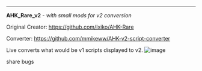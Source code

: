 

------

**AHK_Rare_v2** - *with small mods for v2 conversion* 

Original Creator: https://github.com/Ixiko/AHK-Rare

Converter: https://github.com/mmikeww/AHK-v2-script-converter

Live converts what would be v1 scripts displayed to v2. 
![image](https://user-images.githubusercontent.com/98753696/232941984-0f3bc6ee-317a-433f-9a24-ef6a1b5780f9.png)

share bugs 
